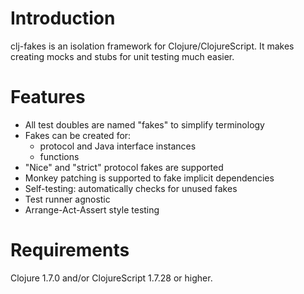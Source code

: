 # Introduction

clj-fakes is an isolation framework for Clojure/ClojureScript. It makes creating mocks and stubs for unit testing much easier.

# Features
* All test doubles are named "fakes" to simplify terminology
* Fakes can be created for:
    * protocol and Java interface instances
    * functions
* "Nice" and "strict" protocol fakes are supported
* Monkey patching is supported to fake implicit dependencies
* Self-testing: automatically checks for unused fakes
* Test runner agnostic
* Arrange-Act-Assert style testing

# Requirements

Clojure 1.7.0 and/or ClojureScript 1.7.28 or higher.